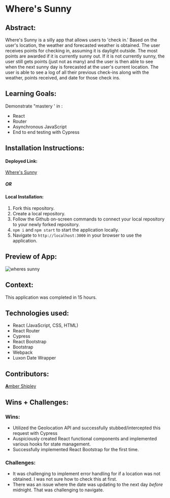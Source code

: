 # Where's Sunny


## Abstract:


Where's Sunny is a silly app that allows users to 'check in.' Based on the user's location, the weather and forecasted weather is obtained. The user receives points for checking in, assuming it is daylight outside. The most points are awarded if it is currently sunny out. If it is not currently sunny, the user still gets points (just not as many) and the user is then able to see when the next sunny day is forecasted at the user's current location. The user is able to see a log of all their previous check-ins along with the weather, points received, and date for those check ins.

## Learning Goals:
Demonstrate "mastery ' in :
- React
- Router
- Asynchronous JavaScript
- End to end testing with Cypress


## Installation Instructions:

#### Deployed Link:
[Where's Sunny](https://wheres-sunny.vercel.app/)

##### OR

#### Local Installation:
1. Fork this repository.
2. Create a local repository.
3. Follow the Github on-screen commands to connect your local repository to your newly forked repository.
4. `npm i` and `npm start` to start the application locally.
5. Navigate to `http://localhost:3000` in your browser to use the application. 
  

## Preview of App:

![wheres sunny](https://user-images.githubusercontent.com/108356274/233880406-6016259f-73f2-4d28-9c2b-10160d57c762.gif)


## Context:

This application was completed in 15 hours.


## Technologies used:
- React (JavaScript, CSS, HTML)
- React Router
- Cypress
- React Bootstrap
- Bootstrap
- Webpack
- Luxon Date Wrapper


## Contributors:

[**A**mber Shipley](https://github.com/espressoGoddess)


## Wins + Challenges:

### Wins: 

- Utilized the Geolocation API and successfully stubbed/intercepted this request with Cypress
- Auspiciously created React functional components and implemented various hooks for state management.
- Successfully implemented React Bootstrap for the first time.

### Challenges: 

- It was challenging to implement error handling for if a location was not obtained. I was not sure how to check this at first.
- There was an issue where the date was updating to the next day _before_ midnight. That was challenging to navigate.
